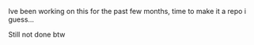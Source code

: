 Ive been working on this for the past few months, time to make it a repo i guess...

Still not done btw